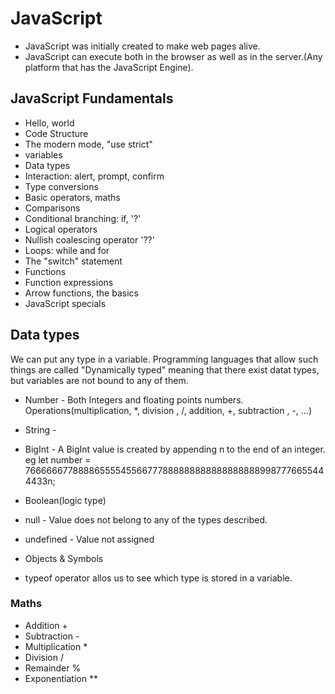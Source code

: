 # JavaScript
-  JavaScript was initially created to make web pages alive.
- JavaScript can execute both in the browser as well as in the server.(Any platform that has the JavaScript Engine).


## JavaScript Fundamentals
- Hello, world
- Code Structure
- The modern mode, "use strict"
- variables
- Data types
- Interaction: alert, prompt, confirm
- Type conversions
- Basic operators, maths
- Comparisons
- Conditional branching: if, '?'
- Logical operators
- Nullish coalescing operator '??'
- Loops: while and for
- The "switch" statement
- Functions
- Function expressions
- Arrow functions, the basics
- JavaScript specials

## Data types
We can put any type in a variable. Programming languages that allow such things are called "Dynamically typed" meaning that there exist datat types, but variables are not bound to any of them.
- Number - Both Integers and floating points numbers. Operations(multiplication, *, division , /, addition, +, subtraction , -, ...)
- String - 
- BigInt - A BigInt value is created by appending n to the end of an integer. eg let number = 766666677888865555455667778888888888888888889987776655444433n;
- Boolean(logic type)
- null - Value does not belong to any of the types described.
- undefined - Value not assigned
- Objects & Symbols


- typeof  operator allos us to see which type is stored in a variable.


### Maths
- Addition +
- Subtraction -
- Multiplication *
- Division /
- Remainder %
- Exponentiation **